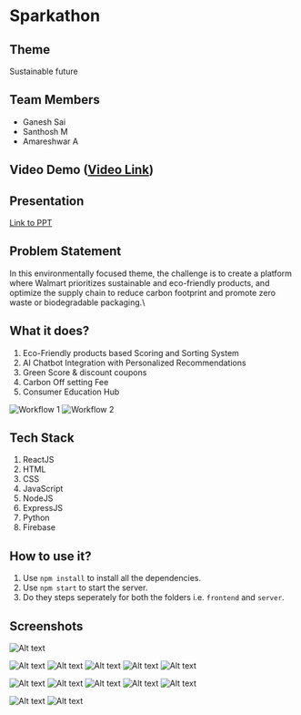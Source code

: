 # Sparkathon 

## Theme
Sustainable future

## Team Members
- Ganesh Sai
- Santhosh M
- Amareshwar A
  
## Video Demo ([Video Link](https://youtu.be/8f_pgriY-nY))


## Presentation
[Link to PPT](https://drive.google.com/file/d/1COcXWtlOmL6909NN8mqOmCaeMIjnhsyf/view?usp=sharing)

## Problem Statement

In this environmentally focused theme, the challenge is to create a platform where Walmart prioritizes sustainable and eco-friendly products, and optimize the supply chain to reduce carbon footprint and promote zero waste or biodegradable packaging.\


## What it does?
1. Eco-Friendly products based Scoring and Sorting System
2. AI Chatbot Integration with Personalized Recommendations
3. Green Score & discount coupons
4. Carbon Off setting Fee
5. Consumer Education Hub

![Workflow 1](image.png)
![Workflow 2](image-1.png)

## Tech Stack
1. ReactJS
2. HTML
3. CSS
4. JavaScript
5. NodeJS
6. ExpressJS
7. Python
8. Firebase

## How to use it?
1. Use `npm install` to install all the dependencies.
2. Use `npm start` to start the server.
3. Do they steps seperately for both the folders i.e. `frontend` and `server`.

## Screenshots

![Alt text](image-14.png)

![Alt text](image-13.png)
![Alt text](image-12.png)
![Alt text](image-11.png)
![Alt text](image-10.png)
![Alt text](image-9.png)

![Alt text](image-6.png)
![Alt text](image-5.png)
![Alt text](image-15.png)
![Alt text](image-4.png)
![Alt text](image-3.png)

![Alt text](image-7.png)
![Alt text](image-8.png)









